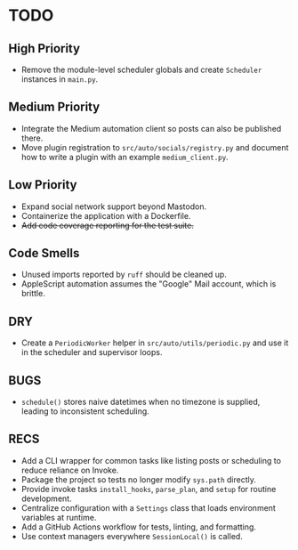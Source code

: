 # TODO

## High Priority

- Remove the module-level scheduler globals and create `Scheduler` instances in `main.py`.

## Medium Priority
- Integrate the Medium automation client so posts can also be published there.
- Move plugin registration to `src/auto/socials/registry.py` and document how to write a plugin with an example `medium_client.py`.

## Low Priority
- Expand social network support beyond Mastodon.
- Containerize the application with a Dockerfile.
- ~~Add code coverage reporting for the test suite.~~

## Code Smells
- Unused imports reported by `ruff` should be cleaned up.
- AppleScript automation assumes the "Google" Mail account, which is brittle.

## DRY
- Create a `PeriodicWorker` helper in `src/auto/utils/periodic.py` and use it in the scheduler and supervisor loops.

## BUGS
- `schedule()` stores naive datetimes when no timezone is supplied, leading to
  inconsistent scheduling.

## RECS
- Add a CLI wrapper for common tasks like listing posts or scheduling to reduce reliance on Invoke.
- Package the project so tests no longer modify `sys.path` directly.
- Provide invoke tasks `install_hooks`, `parse_plan`, and `setup` for routine development.
- Centralize configuration with a `Settings` class that loads environment variables at runtime.
- Add a GitHub Actions workflow for tests, linting, and formatting.
- Use context managers everywhere `SessionLocal()` is called.
